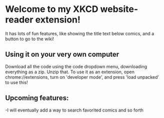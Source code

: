 # Welcome to my XKCD website-reader extension! 
It has lots of fun features, like showing the title text below comics, and a button to go to the wiki! 
## Using it on your very own computer
Download all the code using the code dropdown menu, downloading everything as a zip. Unzip that.
To use it as an extension, open chrome://extensions, turn on 'developer mode', and press 'load unpacked' to use this!
## Upcoming features: 
-I will eventually add a way to search favorited comics and so forth
